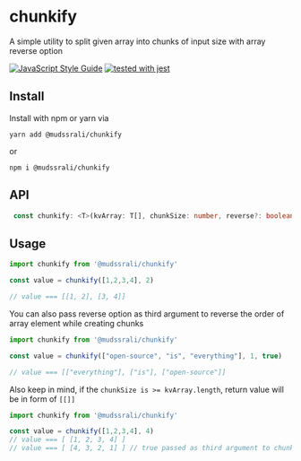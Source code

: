 # chunkify
A simple utility to split given array into chunks of input size with array reverse option

[![JavaScript Style Guide](https://img.shields.io/badge/code_style-standard-brightgreen.svg)](https://standardjs.com)
[![tested with jest](https://img.shields.io/badge/tested_with-jest-99424f.svg)](https://github.com/facebook/jest)
<a aria-label="Package size" href="https://bundlephobia.com/result?p=@mudssrali/chunkify">
  <img alt="" src="https://badgen.net/bundlephobia/minzip/@mudssrali/chunkify">
</a>

## Install

Install with npm or yarn via

```
yarn add @mudssrali/chunkify
```

or

```
npm i @mudssrali/chunkify
```

## API

```ts
 const chunkify: <T>(kvArray: T[], chunkSize: number, reverse?: boolean) => T[][];
```

## Usage

```js
import chunkify from '@mudssrali/chunkify'

const value = chunkify([1,2,3,4], 2)

// value === [[1, 2], [3, 4]]
```

You can also pass reverse option as third argument to reverse the order of array element while creating chunks

```js
import chunkify from '@mudssrali/chunkify'

const value = chunkify(["open-source", "is", "everything"], 1, true)

// value === [["everything"], ["is"], ["open-source"]]

```

Also keep in mind, if the `chunkSize is >= kvArray.length`, return value will be in form of `[[]]`

```jsx
import chunkify from '@mudssrali/chunkify'

const value = chunkify([1,2,3,4], 4)
// value === [ [1, 2, 3, 4] ]
// value === [ [4, 3, 2, 1] ] // true passed as third argument to chunkify
```
